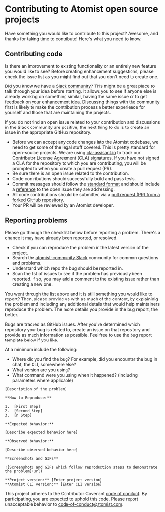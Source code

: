 # Contributing to Atomist open source projects

Have something you would like to contribute to this project?  Awesome,
and thanks for taking time to contribute!  Here's what you need to
know.

## Contributing code

Is there an improvement to existing functionality or an entirely new
feature you would like to see?  Before creating enhancement
suggestions, please check the issue list as you might find out that
you don't need to create one.

Did you know we have a [Slack community][slack]?  This might be a
great place to talk through your idea before starting.  It allows you
to see if anyone else is already working on something similar, having
the same issue or to get feedback on your enhancement idea.
Discussing things with the community first is likely to make the
contribution process a better experience for yourself and those that
are maintaining the projects.

[slack]: https://join.atomist.com/

If you do not find an open issue related to your contribution and
discussions in the Slack community are positive, the next thing to do
is to create an issue in the appropriate GitHub repository.

* Before we can accept any code changes into the Atomist codebase,
    we need to get some of the legal stuff covered.  This is pretty
    standard for open-source projects.  We are using
    [cla-assisant.io][cla-assistant] to track our Contributor License
    Agreement (CLA) signatures.  If you have not signed a CLA for the
    repository to which you are contributing, you will be prompted to
    when you create a pull request (PR).
* Be sure there is an open issue related to the contribution.
* Code contributions should successfully build and pass tests.
* Commit messages should follow the [standard format][commit] and
    should include a [reference][ref] to the open issue they are
    addressing.
* All code contributions should be submitted via
    a [pull request (PR) from a forked GitHub repository][pr].
* Your PR will be reviewed by an Atomist developer.

[cla-assistant]: https://cla-assistant.io/
[commit]: http://chris.beams.io/posts/git-commit/
[ref]: https://github.com/blog/957-introducing-issue-mentions
[pr]: https://guides.github.com/activities/contributing-to-open-source/

## Reporting problems

Please go through the checklist below before reporting a
problem. There's a chance it may have already been reported, or
resolved.

* Check if you can reproduce the problem in the latest version of
    the project.
* Search the [atomist-community Slack][slack] community for common
    questions and problems.
* Understand which repo the bug should be reported in.
* Scan the list of issues to see if the problem has previously been
    reported.  If so, you may add a comment to the existing issue
    rather than creating a new one.

You went through the list above and it is still something you would
like to report?  Then, please provide us with as much of the context,
by explaininig the problem and including any additional details that
would help maintainers reproduce the problem.  The more details you
provide in the bug report, the better.

Bugs are tracked as GitHub issues.  After you've determined which
repository your bug is related to, create an issue on that repository
and provide as much information as possible.  Feel free to use
the bug report template below if you like.

At a minimum include the following:

* Where did you find the bug? For example, did you encounter the bug
    in chat, the CLI, somewhere else?
* What version are you using?
* What command were you using when it happened? (including
    parameters where applicable)

```
[Description of the problem]

**How to Reproduce:**

1.  [First Step]
2.  [Second Step]
3.  [n Step]

**Expected behavior:**

[Describe expected behavior here]

**Observed behavior:**

[Describe observed behavior here]

**Screenshots and GIFs**

![Screenshots and GIFs which follow reproduction steps to demonstrate the problem](url)

**Project version:** [Enter project version]
**Atomist CLI version:** [Enter CLI version]
```

This project adheres to the Contributor Covenant [code of
conduct][conduct].  By participating, you are expected to uphold this
code.  Please report unacceptable behavior to
[code-of-conduct@atomist.com][email].

[conduct]: CODE_OF_CONDUCT.md
[email]: mailto:code-of-conduct@atomist.com
